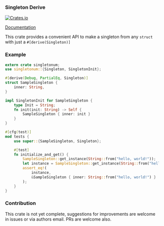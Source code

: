 ### Singleton Derive 
[![Crates.io](https://img.shields.io/crates/v/singletonum.svg)](https://crates.io/crates/singletonum)

[Documentation](https://docs.rs/crate/singletonum)

This crate provides a convenient API to make a singleton from any `struct` with just a `#[derive(Singleton)]`

### Example
```rust
extern crate singletonum;
use singletonum::{Singleton, SingletonInit};

#[derive(Debug, PartialEq, Singleton)]
struct SampleSingleton {
    inner: String,
}

impl SingletonInit for SampleSingleton {
    type Init = String;
    fn init(init: String) -> Self {
        SampleSingleton { inner: init }
    }
}

#[cfg(test)]
mod tests {
    use super::{SampleSingleton, Singleton};

    #[test]
    fn initialize_and_get() {
        SampleSingleton::get_instance(String::from("hello, world!"));
        let instance = SampleSingleton::get_instance(String::from("hello, world!"));
        assert_eq!(
            instance,
            &SampleSingleton { inner: String::from("hello, world!") }
        );
    }
}
```

### Contribution
This crate is not yet complete, suggestions for improvements are welcome in issues or via authors email.
PRs are welcome also.
